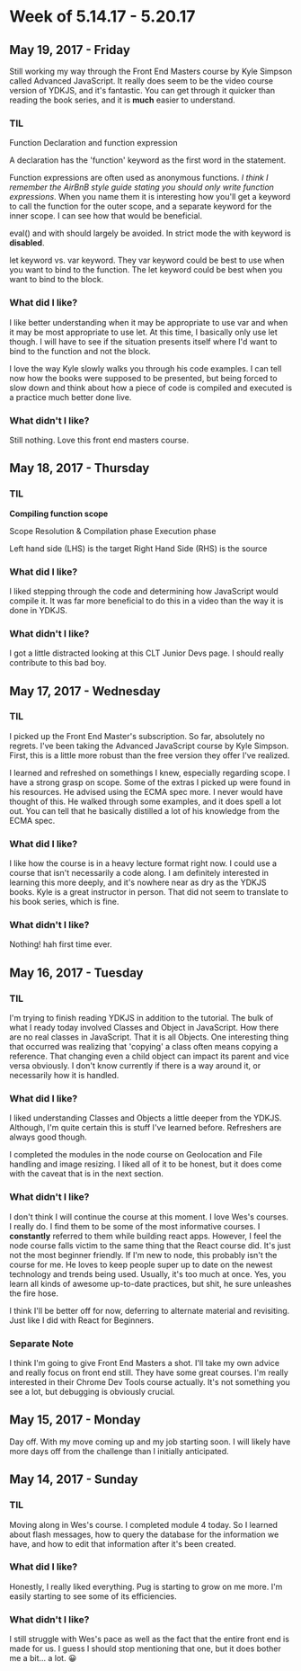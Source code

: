 # Week of 5.14.17 - 5.20.17

## May 19, 2017 - Friday

Still working my way through the Front End Masters course by Kyle Simpson called Advanced JavaScript. It really does seem to be the video course version of YDKJS, and it's fantastic. You can get through it quicker than reading the book series, and it is **much** easier to understand.

### TIL

Function Declaration and function expression

A declaration has the 'function' keyword as the first word in the statement.

Function expressions are often used as anonymous functions. _I think I remember the AirBnB style guide stating you should only write function expressions_. When you name them it is interesting how you'll get a keyword to call the function for the outer scope, and a separate keyword for the inner scope. I can see how that would be beneficial. 

eval() and with should largely be avoided. In strict mode the with keyword is **disabled**.

let keyword vs. var keyword. They var keyword could be best to use when you want to bind to the function. The let keyword could be best when you want to bind to the block.

### What did I like?

I like better understanding when it may be appropriate to use var and when it may be most appropriate to use let. At this time, I basically only use let though. I will have to see if the situation presents itself where I'd want to bind to the function and not the block.

I love the way Kyle slowly walks you through his code examples. I can tell now how the books were supposed to be presented, but being forced to slow down and think about how a piece of code is compiled and executed is a practice much better done live.

### What didn't I like?

Still nothing. Love this front end masters course.

## May 18, 2017 - Thursday

### TIL

__Compiling function scope__

Scope Resolution & Compilation phase
Execution phase

Left hand side (LHS) is the target 
Right Hand Side (RHS) is the source

### What did I like?

I liked stepping through the code and determining how JavaScript would compile it. It was far more beneficial to do this in a video than the way it is done in YDKJS.

### What didn't I like?

I got a little distracted looking at this CLT Junior Devs page. I should really contribute to this bad boy.

## May 17, 2017 - Wednesday

### TIL

I picked up the Front End Master's subscription. So far, absolutely no regrets. I've been taking the Advanced JavaScript course by Kyle Simpson. First, this is a little more robust than the free version they offer I've realized. 

I learned and refreshed on somethings I knew, especially regarding scope. I have a strong grasp on scope. Some of the extras I picked up were found in his resources. He advised using the ECMA spec more. I never would have thought of this. He walked through some examples, and it does spell a lot out. You can tell that he basically distilled a lot of his knowledge from the ECMA spec. 

### What did I like?

I like how the course is in a heavy lecture format right now. I could use a course that isn't necessarily a code along. I am definitely interested in learning this more deeply, and it's nowhere near as dry as the YDKJS books. Kyle is a great instructor in person. That did not seem to translate to his book series, which is fine.

### What didn't I like?

Nothing! hah first time ever.

## May 16, 2017 - Tuesday

### TIL

I'm trying to finish reading YDKJS in addition to the tutorial. The bulk of what I ready today involved Classes and Object in JavaScript. How there are no real classes in JavaScript. That it is all Objects. One interesting thing that occurred was realizing that 'copying' a class often means copying a reference. That changing even a child object can impact its parent and vice versa obviously. I don't know currently if there is a way around it, or necessarily how it is handled.

### What did I like?

I liked understanding Classes and Objects a little deeper from the YDKJS. Although, I'm quite certain this is stuff I've learned before. Refreshers are always good though.

I completed the modules in the node course on Geolocation and File handling and image resizing. I liked all of it to be honest, but it does come with the caveat that is in the next section.

### What didn't I like?

I don't think I will continue the course at this moment. I love Wes's courses. I really do. I find them to be some of the most informative courses. I __constantly__ referred to them while building react apps. However, I feel the node course falls victim to the same thing that the React course did. It's just not the most beginner friendly. If I'm new to node, this probably isn't the course for me. He loves to keep people super up to date on the newest technology and trends being used. Usually, it's too much at once. Yes, you learn all kinds of awesome up-to-date practices, but shit, he sure unleashes the fire hose. 

I think I'll be better off for now, deferring to alternate material and revisiting. Just like I did with React for Beginners. 

### Separate Note

I think I'm going to give Front End Masters a shot. I'll take my own advice and really focus on front end still. They have some great courses. I'm really interested in their Chrome Dev Tools course actually. It's not something you see a lot, but debugging is obviously crucial.

## May 15, 2017 - Monday

Day off. With my move coming up and my job starting soon. I will likely have more days off from the challenge than I initially anticipated.

## May 14, 2017 - Sunday

### TIL

Moving along in Wes's course. I completed module 4 today. So I learned about flash messages, how to query the database for the information we have, and how to edit that information after it's been created.

### What did I like?

Honestly, I really liked everything. Pug is starting to grow on me more. I'm easily starting to see some of its efficiencies.

### What didn't I like?

I still struggle with Wes's pace as well as the fact that the entire front end is made for us. I guess I should stop mentioning that one, but it does bother me a bit... a lot. 😀